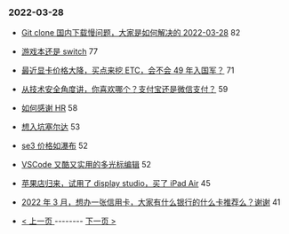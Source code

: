 ### 2022-03-28 
- [Git clone 国内下载慢问题，大家是如何解决的 2022-03-28](https://www.v2ex.com/t/843313) 82
- [游戏本还是 switch](https://www.v2ex.com/t/843300) 77
- [最近显卡价格大降，买点来挖 ETC，会不会 49 年入国军？](https://www.v2ex.com/t/843248) 71
- [从技术安全角度讲，你喜欢哪个？支付宝还是微信支付？](https://www.v2ex.com/t/843251) 59
- [如何感谢 HR](https://www.v2ex.com/t/843295) 58
- [想入坑塞尔达](https://www.v2ex.com/t/843317) 53
- [se3 价格如瀑布](https://www.v2ex.com/t/843297) 52
- [VSCode 又酷又实用的多光标编辑](https://www.v2ex.com/t/843239) 52
- [苹果店归来，试用了 display studio，买了 iPad Air](https://www.v2ex.com/t/843382) 45
- [2022 年 3 月，想办一张信用卡，大家有什么银行的什么卡推荐么？谢谢](https://www.v2ex.com/t/843353) 41 

- [ < 上一页 ](https://github.com/able8/v2ex-hot-record/blob/master/2022-03-27.md) -------- [ 下一页 > ](https://github.com/able8/v2ex-hot-record/blob/master/2022-03-29.md)